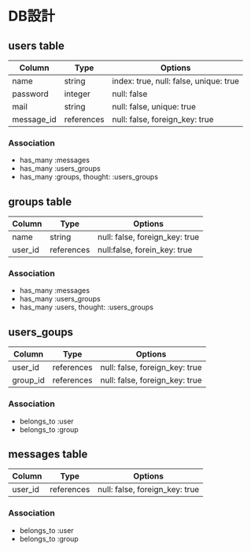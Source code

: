# DB設計

## users table

|Column|Type|Options|
|------|----|-------|
|name|string|index: true, null: false, unique: true|
|password|integer|null: false|
|mail|string|null: false, unique: true|
|message_id|references|null: false, foreign_key: true|


### Association
- has_many :messages
- has_many :users_groups
- has_many :groups, thought: :users_groups


## groups table

|Column|Type|Options|
|------|----|-------|
|name|string|null: false, foreign_key: true|
|user_id|references|null:false, forein_key: true|

### Association
- has_many :messages
- has_many :users_groups
- has_many :users, thought: :users_groups


## users_goups

|Column|Type|Options|
|------|----|-------|
|user_id|references|null: false, foreign_key: true|
|group_id|references|null: false, foreign_key: true|

### Association
- belongs_to :user
- belongs_to :group


## messages table

|Column|Type|Options|
|------|----|-------|
|user_id|references|null: false, foreign_key: true|

### Association
- belongs_to :user
- belongs_to :group

